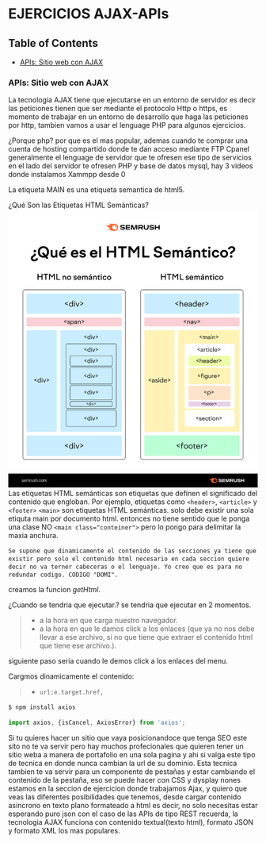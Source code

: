 


# EJERCICIOS AJAX-APIs

## Table of Contents

  - [APIs: Sitio web con AJAX](#Sitio-web-con-AJAX)

### APIs: Sitio web con AJAX



La tecnologia AJAX tiene que ejecutarse en un entorno de servidor es decir las peticiones tienen que ser mediante el protocolo Http o https, es momento de trabajar en un entorno de desarrollo que haga las peticiones por http, tambien vamos a usar el lenguage PHP para algunos ejercicios.

¿Porque php?
por que es el mas popular, ademas cuando te comprar una cuenta de hosting compartido donde te dan acceso mediante FTP Cpanel generalmente el lenguage de servidor que te ofresen ese tipo de servicios  en el lado del servidor te ofresen PHP y base de datos mysql, hay 3 videos donde instalamos Xammpp desde 0

La etiqueta MAIN es una etiqueta semantica de html5.

¿Qué Son las Etiquetas HTML Semánticas? ![imagen](/assets/ES-Semantic-Search-Non-Semantic.png) Las etiquetas HTML semánticas son etiquetas que definen el significado del contenido que engloban. Por ejemplo, etiquetas como ``<header>``, ``<article>`` y ``<footer>`` ``<main>`` son etiquetas HTML semánticas. solo debe existir una sola etiquta main por documento html.  entonces no tiene sentido que le ponga una clase NO ``<main class="conteiner">`` pero lo pongo para delimitar la maxia anchura.

    Se supone que dinamicamente el contenido de las secciones ya tiene que existir pero solo el contenido html necesario en cada seccion quiere decir no va terner cabeceras o el lenguaje. Yo creo que es para no redundar codigo. CODIGO "DOMI".

creamos la funcion *getHtml*.

¿Cuando se tendria que ejecutar.?
se tendria que ejecutar en 2 momentos.
>- a la hora en que carga nuestro navegador.
>- a la hora en que le damos click a los enlaces (que ya no nos debe llevar a ese archivo, si no que tiene que extraer el   contenido html que tiene ese archivo.).

siguiente paso seria cuando le demos click a los enlaces del menu.

Cargmos dinamicamente el contenido:

>- ``url:e.target.href,``

```bash
$ npm install axios
```

```js
import axios, {isCancel, AxiosError} from 'axios';
```

Si tu quieres hacer un sitio que vaya posicionandoce  que tenga SEO este sito no te va servir pero hay muchos profecionales que quieren tener un sitio weba a manera de portafolio en una sola pagina y ahi si valga este tipo de tecnica en donde nunca cambian la url de su dominio. Esta tecnica tambien te va servir para un componente de pestañas y estar cambiando el contenido de la pestaña, eso se puede hacer con CSS y dysplay nones estamos en la seccion de ejercicion donde trabajamos Ajax, y quiero que veas las diferentes posibilidades que tenemos, desde cargar contenido asincrono en texto plano formateado a html es decir, no solo necesitas estar esperando puro json con el caso de las APIs de tipo REST recuerda, la tecnologia AJAX funciona con contenido textual(texto html), formato JSON y formato XML los mas populares.
